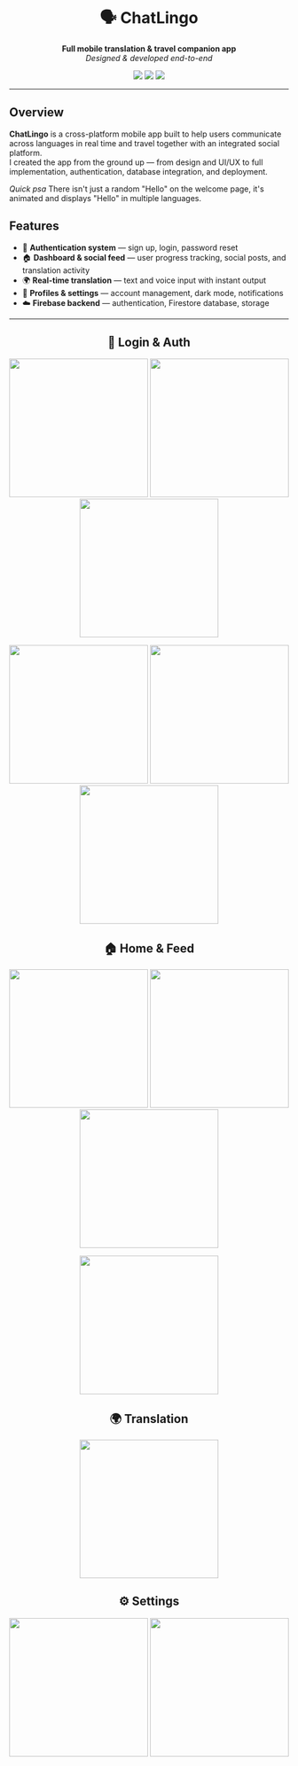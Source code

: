 <h1 align="center">🗣️ ChatLingo</h1>
<p align="center">
  <b>Full mobile translation & travel companion app</b><br/>
  <i>Designed & developed end-to-end</i>
</p>

<p align="center">
  <img src="https://img.shields.io/badge/React%20Native-Expo-informational?style=for-the-badge"/>
  <img src="https://img.shields.io/badge/Firebase-Auth%20%7C%20Database%20%7C%20Storage-yellow?style=for-the-badge"/>
  <img src="https://img.shields.io/badge/Platform-Android%20%7C%20iOS-lightgrey?style=for-the-badge"/>
</p>

---

## Overview
**ChatLingo** is a cross-platform mobile app built to help users communicate across languages in real time and travel together with an integrated social platform.  
I created the app from the ground up — from design and UI/UX to full implementation, authentication, database integration, and deployment.

*Quick psa* There isn't just a random "Hello" on the welcome page, it's animated and displays "Hello" in multiple languages.

## Features
- 🔐 **Authentication system** — sign up, login, password reset  
- 🏠 **Dashboard & social feed** — user progress tracking, social posts, and translation activity  
- 🌍 **Real-time translation** — text and voice input with instant output  
- 👤 **Profiles & settings** — account management, dark mode, notifications  
- ☁️ **Firebase backend** — authentication, Firestore database, storage  

---

<h2 align="center">🔑 Login & Auth</h2>
<p align="center">
  <img src="screenshots/login.png" width="250"/>
  <img src="screenshots/login2.png" width="250"/>
  <img src="screenshots/login3.png" width="250"/>
</p>

<p align="center">
  <img src="screenshots/reset.png" width="250"/>
  <img src="screenshots/mobile%20app%20logo.png" width="250"/>
  <img src="screenshots/profile.png" width="250"/>
</p>

<h2 align="center">🏠 Home & Feed</h2>
<p align="center">
  <img src="screenshots/home.png" width="250"/>
  <img src="screenshots/home2.png" width="250"/>
  <img src="screenshots/home3.png" width="250"/>
</p>

<p align="center">
  <img src="screenshots/home4.png" width="250"/>
</p>

<h2 align="center">🌍 Translation</h2>
<p align="center">
  <img src="screenshots/translation1.png" width="250"/>
</p>

<h2 align="center">⚙️ Settings</h2>
<p align="center">
  <img src="screenshots/settings1.png" width="250"/>
  <img src="screenshots/settings2.png" width="250"/>
</p>
